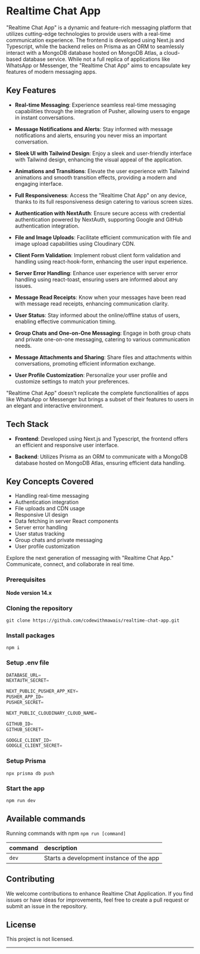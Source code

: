 # Realtime Chat App

"Realtime Chat App" is a dynamic and feature-rich messaging platform that utilizes cutting-edge technologies to provide users with a real-time communication experience. The frontend is developed using Next.js and Typescript, while the backend relies on Prisma as an ORM to seamlessly interact with a MongoDB database hosted on MongoDB Atlas, a cloud-based database service. While not a full replica of applications like WhatsApp or Messenger, the "Realtime Chat App" aims to encapsulate key features of modern messaging apps.

## Key Features

- **Real-time Messaging**: Experience seamless real-time messaging capabilities through the integration of Pusher, allowing users to engage in instant conversations.

- **Message Notifications and Alerts**: Stay informed with message notifications and alerts, ensuring you never miss an important conversation.

- **Sleek UI with Tailwind Design**: Enjoy a sleek and user-friendly interface with Tailwind design, enhancing the visual appeal of the application.

- **Animations and Transitions**: Elevate the user experience with Tailwind animations and smooth transition effects, providing a modern and engaging interface.

- **Full Responsiveness**: Access the "Realtime Chat App" on any device, thanks to its full responsiveness design catering to various screen sizes.

- **Authentication with NextAuth**: Ensure secure access with credential authentication powered by NextAuth, supporting Google and GitHub authentication integration.

- **File and Image Uploads**: Facilitate efficient communication with file and image upload capabilities using Cloudinary CDN.

- **Client Form Validation**: Implement robust client form validation and handling using react-hook-form, enhancing the user input experience.

- **Server Error Handling**: Enhance user experience with server error handling using react-toast, ensuring users are informed about any issues.

- **Message Read Receipts**: Know when your messages have been read with message read receipts, enhancing communication clarity.

- **User Status**: Stay informed about the online/offline status of users, enabling effective communication timing.

- **Group Chats and One-on-One Messaging**: Engage in both group chats and private one-on-one messaging, catering to various communication needs.

- **Message Attachments and Sharing**: Share files and attachments within conversations, promoting efficient information exchange.

- **User Profile Customization**: Personalize your user profile and customize settings to match your preferences.

"Realtime Chat App" doesn't replicate the complete functionalities of apps like WhatsApp or Messenger but brings a subset of their features to users in an elegant and interactive environment.

## Tech Stack

- **Frontend**: Developed using Next.js and Typescript, the frontend offers an efficient and responsive user interface.

- **Backend**: Utilizes Prisma as an ORM to communicate with a MongoDB database hosted on MongoDB Atlas, ensuring efficient data handling.

## Key Concepts Covered

- Handling real-time messaging
- Authentication integration
- File uploads and CDN usage
- Responsive UI design
- Data fetching in server React components
- Server error handling
- User status tracking
- Group chats and private messaging
- User profile customization

Explore the next generation of messaging with "Realtime Chat App." Communicate, connect, and collaborate in real time.

### Prerequisites

**Node version 14.x**

### Cloning the repository

```shell
git clone https://github.com/codewithmawais/realtime-chat-app.git
```

### Install packages

```shell
npm i
```

### Setup .env file


```js
DATABASE_URL=
NEXTAUTH_SECRET=

NEXT_PUBLIC_PUSHER_APP_KEY=
PUSHER_APP_ID=
PUSHER_SECRET=

NEXT_PUBLIC_CLOUDINARY_CLOUD_NAME=

GITHUB_ID=
GITHUB_SECRET=

GOOGLE_CLIENT_ID=
GOOGLE_CLIENT_SECRET=
```

### Setup Prisma

```shell
npx prisma db push

```

### Start the app

```shell
npm run dev
```

## Available commands

Running commands with npm `npm run [command]`

| command         | description                              |
| :-------------- | :--------------------------------------- |
| `dev`           | Starts a development instance of the app |

## Contributing

We welcome contributions to enhance Realtime Chat Application. If you find issues or have ideas for improvements, feel free to create a pull request or submit an issue in the repository.

## License

This project is not licensed.

---
